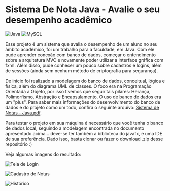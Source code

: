 # Sistema De Nota Java - Avalie o seu desempenho acadêmico

 ![Java](https://img.shields.io/badge/java-%23ED8B00.svg?style=for-the-badge&logo=openjdk&logoColor=white) 
 ![MySQL](https://img.shields.io/badge/MySQL-00000F?style=for-the-badge&logo=mysql&logoColor=white)

Esse projeto é um sistema que avalia o desempenho de um aluno no seu âmbito acadêmico, foi um trabalho para a faculdade, em Java. Com ele pude aprender conexão com banco de dados, começar o entendimento sobre a arquitetura MVC e novamente poder utilizar a interface gráfica com fxml. Além disso, pude conhecer um pouco sobre cadastros e logins, além de sessões (ainda sem nenhum método de criptografia para segurança).

De início foi realizado a modelagem do banco de dados, conceitual, lógica e física, além do diagrama UML de classes. O foco era na Programação Orientada a Objeto, por isso tivemos que seguir tais pilares: Herança, Polimorfismo, Abstração e Encapsulamento. O uso de banco de dados era um "plus". Para saber mais informações do desenvolvimento do banco de dados e do projeto como um todo, confira o seguinte arquivo: [Sistema de Notas - Java.pdf](https://github.com/user-attachments/files/16576602/Sistema.de.Notas.-.Java2.0.pdf).

Para testar o projeto em sua máquina é necessário que você tenha o banco de dados local, seguindo a modelagem encontrada no documento apresentado acima... deve-se ter também a biblioteca do javafx, e uma IDE de sua preferência. Dado isso, basta clonar ou fazer o download .zip desse repositório :)

Veja algumas imagens do resultado:

![Tela de Login](https://github.com/user-attachments/assets/9231d0df-cf5c-4bc8-92eb-6f7d02e10ac2)

![Cadastro de Notas](https://github.com/user-attachments/assets/64aa767a-b4ee-4145-97eb-5ebb972d9102)

![Histórico](https://github.com/user-attachments/assets/14b941f6-b911-4460-99ce-d6ca8899a02d)

